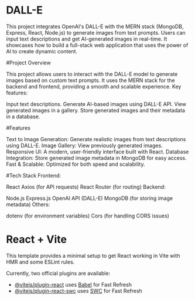 # DALL-E
This project integrates OpenAI's DALL-E with the MERN stack (MongoDB, Express, React, Node.js) to generate images from text prompts. Users can input text descriptions and get AI-generated images in real-time. It showcases how to build a full-stack web application that uses the power of AI to create dynamic content.

#Project Overview

This project allows users to interact with the DALL-E model to generate images based on custom text prompts. It uses the MERN stack for the backend and frontend, providing a smooth and scalable experience.
Key features:

Input text descriptions.
Generate AI-based images using DALL-E API.
View generated images in a gallery.
Store generated images and their metadata in a database.

#Features

Text to Image Generation: Generate realistic images from text descriptions using DALL-E.
Image Gallery: View previously generated images.
Responsive UI: A modern, user-friendly interface built with React.
Database Integration: Store generated image metadata in MongoDB for easy access.
Fast & Scalable: Optimized for both speed and scalability.

#Tech Stack
Frontend:

React
Axios (for API requests)
React Router (for routing)
Backend:

Node.js
Express.js
OpenAI API (DALL-E)
MongoDB (for storing image metadata)
Others:

dotenv (for environment variables)
Cors (for handling CORS issues)

# React + Vite

This template provides a minimal setup to get React working in Vite with HMR and some ESLint rules.

Currently, two official plugins are available:

- [@vitejs/plugin-react](https://github.com/vitejs/vite-plugin-react/blob/main/packages/plugin-react/README.md) uses [Babel](https://babeljs.io/) for Fast Refresh
- [@vitejs/plugin-react-swc](https://github.com/vitejs/vite-plugin-react-swc) uses [SWC](https://swc.rs/) for Fast Refresh
